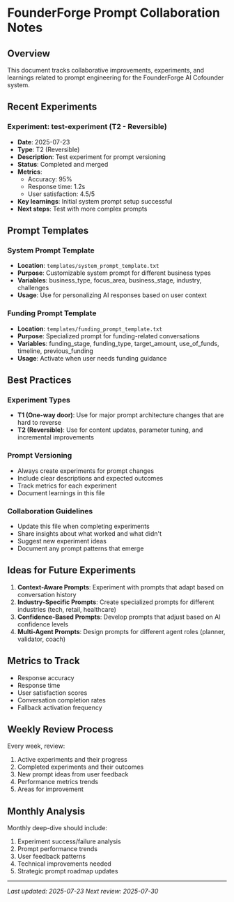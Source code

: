 # FounderForge Prompt Collaboration Notes

## Overview

This document tracks collaborative improvements, experiments, and learnings related to prompt engineering for the FounderForge AI Cofounder system.

## Recent Experiments

### Experiment: test-experiment (T2 - Reversible)
- **Date**: 2025-07-23
- **Type**: T2 (Reversible)
- **Description**: Test experiment for prompt versioning
- **Status**: Completed and merged
- **Metrics**:
  - Accuracy: 95%
  - Response time: 1.2s
  - User satisfaction: 4.5/5
- **Key learnings**: Initial system prompt setup successful
- **Next steps**: Test with more complex prompts

## Prompt Templates

### System Prompt Template
- **Location**: `templates/system_prompt_template.txt`
- **Purpose**: Customizable system prompt for different business types
- **Variables**: business_type, focus_area, business_stage, industry, challenges
- **Usage**: Use for personalizing AI responses based on user context

### Funding Prompt Template
- **Location**: `templates/funding_prompt_template.txt`
- **Purpose**: Specialized prompt for funding-related conversations
- **Variables**: funding_stage, funding_type, target_amount, use_of_funds, timeline, previous_funding
- **Usage**: Activate when user needs funding guidance

## Best Practices

### Experiment Types
- **T1 (One-way door)**: Use for major prompt architecture changes that are hard to reverse
- **T2 (Reversible)**: Use for content updates, parameter tuning, and incremental improvements

### Prompt Versioning
- Always create experiments for prompt changes
- Include clear descriptions and expected outcomes
- Track metrics for each experiment
- Document learnings in this file

### Collaboration Guidelines
- Update this file when completing experiments
- Share insights about what worked and what didn't
- Suggest new experiment ideas
- Document any prompt patterns that emerge

## Ideas for Future Experiments

1. **Context-Aware Prompts**: Experiment with prompts that adapt based on conversation history
2. **Industry-Specific Prompts**: Create specialized prompts for different industries (tech, retail, healthcare)
3. **Confidence-Based Prompts**: Develop prompts that adjust based on AI confidence levels
4. **Multi-Agent Prompts**: Design prompts for different agent roles (planner, validator, coach)

## Metrics to Track

- Response accuracy
- Response time
- User satisfaction scores
- Conversation completion rates
- Fallback activation frequency

## Weekly Review Process

Every week, review:
1. Active experiments and their progress
2. Completed experiments and their outcomes
3. New prompt ideas from user feedback
4. Performance metrics trends
5. Areas for improvement

## Monthly Analysis

Monthly deep-dive should include:
1. Experiment success/failure analysis
2. Prompt performance trends
3. User feedback patterns
4. Technical improvements needed
5. Strategic prompt roadmap updates

---

*Last updated: 2025-07-23*
*Next review: 2025-07-30*